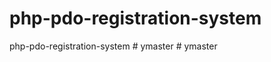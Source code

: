 # php-pdo-registration-system
php-pdo-registration-system
#   y m a s t e r  
 #   y m a s t e r  
 
